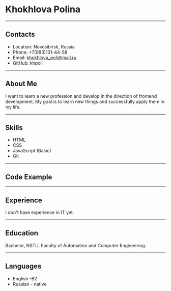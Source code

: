 # Khokhlova Polina
***
## Contacts
* Location: Novosibirsk, Russia
* Phone: +7(983)131-44-58
* Email: khokhlova_poli@mail.ru
* GitHub: khpoli
***
## About Me
I want to learn a new profession and develop in the direction of frontend development. My goal is to learn new things and successfully apply them in my life.
***
## Skills
* HTML
* CSS
* JavaScript (Basic)
* Git
***
## Code Example
***
## Experience
I don't have experience in IT yet.
***
## Education
Bachelor, NSTU, Faculty of Automation and Computer Engineering.
***
## Languages
* English -B2
* Russian - native